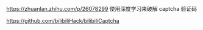 https://zhuanlan.zhihu.com/p/26078299  使用深度学习来破解 captcha 验证码

https://github.com/bilibiliHack/bilibiliCaptcha

